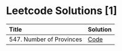 # Leetcode Solutions [1]

| Title                    | Solution                                                                                                                   |
| :----------------------- | :------------------------------------------------------------------------------------------------------------------------- |
| 547. Number of Provinces | [Code](https://github.com/mvganeshkumar06/data-structures-and-algorithms/tree/main/leetcode/solutions/number-of-provinces) |
